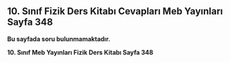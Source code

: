 ## 10. Sınıf Fizik Ders Kitabı Cevapları Meb Yayınları Sayfa 348

**Bu sayfada soru bulunmamaktadır.**

**10. Sınıf Meb Yayınları Fizik Ders Kitabı Sayfa 348**